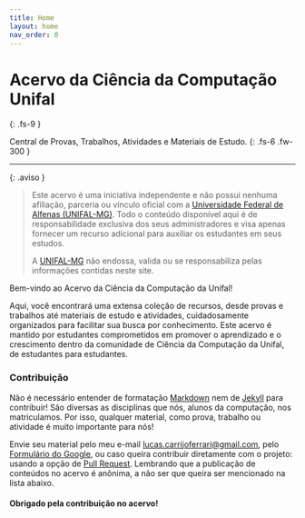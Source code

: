 ```yaml
---
title: Home
layout: home
nav_order: 0
---
```


# Acervo da Ciência da Computação<br />Unifal
{: .fs-9 }

Central de Provas, Trabalhos, Atividades e Materiais de Estudo.
{: .fs-6 .fw-300 }

---

{: .aviso }
> Este acervo é uma iniciativa independente e não possui nenhuma afiliação, parceria ou vínculo oficial com a [Universidade Federal de Alfenas (UNIFAL-MG)]. Todo o conteúdo disponível aqui é de responsabilidade exclusiva dos seus administradores e visa apenas fornecer um recurso adicional para auxiliar os estudantes em seus estudos.
>
> A [UNIFAL-MG] não endossa, valida ou se responsabiliza pelas informações contidas neste site.

Bem-vindo ao Acervo da Ciência da Computação da Unifal!

Aqui, você encontrará uma extensa coleção de recursos, desde provas e trabalhos até materiais de estudo e atividades, cuidadosamente organizados para facilitar sua busca por conhecimento. Este acervo é mantido por estudantes comprometidos em promover o aprendizado e o crescimento dentro da comunidade de Ciência da Computação da Unifal, de estudantes para estudantes.

### Contribuição

Não é necessário entender de formatação [Markdown] nem de [Jekyll] para contribuir! São diversas as disciplinas que nós, alunos da computação, nos matriculamos. Por isso, qualquer material, como prova, trabalho ou atividade é muito importante para nós!

Envie seu material pelo meu e-mail [lucas.carrijoferrari@gmail.com](lucas.carrijoferrari@gmail.com), pelo [Formulário do Google], ou caso queira contribuir diretamente com o projeto: usando a opção de [Pull Request]. Lembrando que a publicação de conteúdos no acervo é anônima, a não ser que queira ser mencionado na lista abaixo.

#### Obrigado pela contribuição no acervo!


[Formulário do Google]: https://forms.gle/MqpnTDryrzs8mXvE6
[Pull Request]: https://github.com/luwucaz/unifal-cc-acervo/pulls
[Markdown]: https://daringfireball.net/projects/markdown/
[Jekyll]: https://jekyllrb.com/
[Universidade Federal de Alfenas (UNIFAL-MG)]: https://www.unifal-mg.edu.br/
[UNIFAL-MG]: https://www.unifal-mg.edu.br/